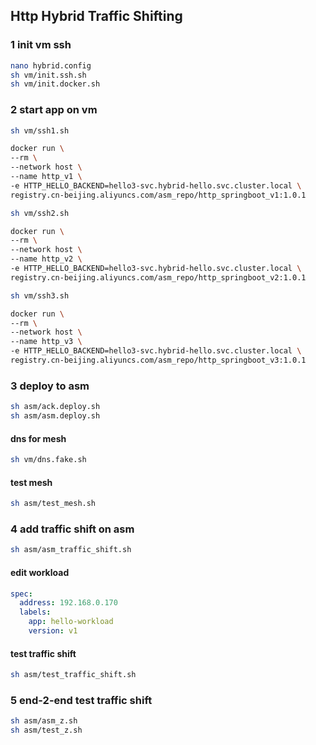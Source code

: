 ## Http Hybrid Traffic Shifting

### 1 init vm ssh
```sh
nano hybrid.config
sh vm/init.ssh.sh
sh vm/init.docker.sh
```

### 2 start app on vm
```sh
sh vm/ssh1.sh

docker run \
--rm \
--network host \
--name http_v1 \
-e HTTP_HELLO_BACKEND=hello3-svc.hybrid-hello.svc.cluster.local \
registry.cn-beijing.aliyuncs.com/asm_repo/http_springboot_v1:1.0.1
```

```sh
sh vm/ssh2.sh

docker run \
--rm \
--network host \
--name http_v2 \
-e HTTP_HELLO_BACKEND=hello3-svc.hybrid-hello.svc.cluster.local \
registry.cn-beijing.aliyuncs.com/asm_repo/http_springboot_v2:1.0.1
```

```sh
sh vm/ssh3.sh

docker run \
--rm \
--network host \
--name http_v3 \
-e HTTP_HELLO_BACKEND=hello3-svc.hybrid-hello.svc.cluster.local \
registry.cn-beijing.aliyuncs.com/asm_repo/http_springboot_v3:1.0.1
```

### 3 deploy to asm
```sh
sh asm/ack.deploy.sh
sh asm/asm.deploy.sh
```

#### dns for mesh
```sh
sh vm/dns.fake.sh
```

#### test mesh
```sh
sh asm/test_mesh.sh
```

### 4 add traffic shift on asm
```sh
sh asm/asm_traffic_shift.sh
```

#### edit workload
```yaml
spec:
  address: 192.168.0.170
  labels:
    app: hello-workload
    version: v1
```

#### test traffic shift
```sh
sh asm/test_traffic_shift.sh
```

### 5 end-2-end test traffic shift
```sh
sh asm/asm_z.sh
sh asm/test_z.sh
```